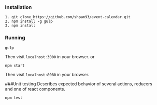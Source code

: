 ### Installation
````
1. git clone https://github.com/shpan93/event-calendar.git
2. npm install -g gulp
3. npm install
````

### Running
````
gulp
````
Then visit `localhost:3000` in your browser.
or 
````
npm start
````
Then visit `localhost:8080` in your browser.

###Unit testing
Describes expected behavior of several actions, reducers and one of react components.

````
npm test
````